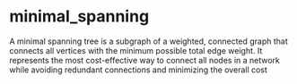 # minimal_spanning
A minimal spanning tree is a subgraph of a weighted, connected graph that connects all vertices with the minimum possible total edge weight.
It represents the most cost-effective way to connect all nodes in a network while avoiding redundant connections and minimizing the overall cost

